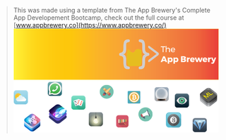 >This was made using a template from The App Brewery's Complete App Developement Bootcamp, check out the full course at [www.appbrewery.co](https://www.appbrewery.co/)
![App Brewery Banner](Documentation/AppBreweryBanner.png)
![End Banner](Documentation/readme-end-banner.png)

